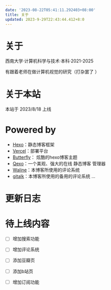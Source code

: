 ```yaml
---
date: '2023-08-22T05:41:11.292403+08:00'
title: 关于
updated: 2023-9-29T22:43:44.412+8:0
---
```

# 关于

西南大学·计算机科学与技术·本科·2021-2025

有跟着老师在做计算机视觉的研究（打杂罢了 ）

# 关于本站

本站于 2023/8/18 上线

# Powered by

- [Hexo](https://github.com/hexojs/hexo)：静态博客框架
- [Vercel](www.vercel.com)：部署平台
- [Butterfly](https://github.com/jerryc127/hexo-theme-butterfly)： 炫酷的hexo博客主题
- [Qexo](https://github.com/Qexo/Qexo)：一个美观、强大的在线 静态博客 管理器
- [Waline](https://github.com/walinejs/waline)：本博客所使用的评论系统
- [gitalk](https://github.com/gitalk/gitalk)：本博客所使用的备用的评论系统
  ...

# 更新日志

# 待上线内容

- [ ] 增加搜索功能
- [ ] 增加评论系统
- [ ] 添加豆瓣页
- [ ] 添加b站页
- [ ] 增加订阅功能

